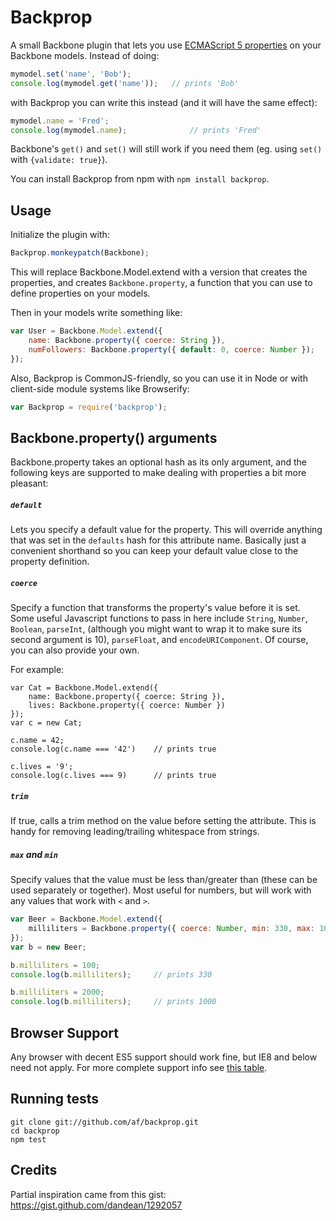 Backprop
========

A small Backbone plugin that lets you use [ECMAScript 5 properties][ES5props] on your Backbone models.
Instead of doing:

```js
mymodel.set('name', 'Bob');
console.log(mymodel.get('name'));   // prints 'Bob'
```

with Backprop you can write this instead (and it will have the same effect):

```js
mymodel.name = 'Fred';
console.log(mymodel.name);              // prints 'Fred'
```

Backbone's `get()` and `set()` will still work if you need them (eg. using `set()` with `{validate: true}`).

You can install Backprop from npm with `npm install backprop`.

[ES5props]: https://developer.mozilla.org/en-US/docs/Web/JavaScript/Reference/Global_Objects/Object/defineProperty


Usage
-----

Initialize the plugin with:

```js
Backprop.monkeypatch(Backbone);
```

This will replace Backbone.Model.extend with a version that creates the properties,
and creates `Backbone.property`, a function that you can use to define properties
on your models.

Then in your models write something like:

```js
var User = Backbone.Model.extend({
    name: Backbone.property({ coerce: String }),
    numFollowers: Backbone.property({ default: 0, coerce: Number });
});
```

Also, Backprop is CommonJS-friendly, so you can use it in Node or with client-side
module systems like Browserify:

```js
var Backprop = require('backprop');
```

Backbone.property() arguments
-----------------------------

Backbone.property takes an optional hash as its only argument, and the following
keys are supported to make dealing with properties a bit more pleasant:

##### `default`
Lets you specify a default value for the property. This will override anything that
was set in the `defaults` hash for this attribute name. Basically just a convenient
shorthand so you can keep your default value close to the property definition.


##### `coerce`
Specify a function that transforms the property's value before it is set. Some useful
Javascript functions to pass in here include `String`, `Number`, `Boolean`, `parseInt`,
(although you might want to wrap it to make sure its second argument is 10), `parseFloat`,
and `encodeURIComponent`. Of course, you can also provide your own.

For example:

```
var Cat = Backbone.Model.extend({
    name: Backbone.property({ coerce: String }),
    lives: Backbone.property({ coerce: Number })
});
var c = new Cat;

c.name = 42;
console.log(c.name === '42')    // prints true

c.lives = '9';
console.log(c.lives === 9)      // prints true
```

##### `trim`
If true, calls a trim method on the value before setting the attribute. This is
handy for removing leading/trailing whitespace from strings.


##### `max` and `min`
Specify values that the value must be less than/greater than (these can be used separately
or together). Most useful for numbers, but will work with any values that work with `<` and `>`.

```js
var Beer = Backbone.Model.extend({
    milliliters = Backbone.property({ coerce: Number, min: 330, max: 1000 })
});
var b = new Beer;

b.milliliters = 100;
console.log(b.milliliters);     // prints 330

b.milliliters = 2000;
console.log(b.milliliters);     // prints 1000
```


Browser Support
---------------

Any browser with decent ES5 support should work fine, but IE8 and below need not apply.
For more complete support info see [this table](http://kangax.github.io/es5-compat-table/#Object.defineProperty).


Running tests
-------------

```
git clone git://github.com/af/backprop.git
cd backprop
npm test
```

Credits
-------

Partial inspiration came from this gist:
https://gist.github.com/dandean/1292057
